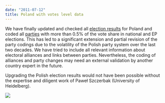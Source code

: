 ```yaml
---
date: "2011-07-12"
title: Poland with votes level data
---
```


We have finally updated and checked all [election results](http://dev.parlgov.org/data/pol/election-parliament/) for Poland and coded all [parties](http://dev.parlgov.org/data/pol/party/) with more than 0.5% of the vote share in national and EP elections. This has led to a significant extension and partial revision of the party codings due to the volatility of the Polish party system over the last two decades. We have tried to include all relevant information about electoral alliances and links between parties. Nevertheless, the coding of alliances and party changes may need an external validation by another country expert in the future.

Upgrading the Polish election results would not have been possible without the expertise and diligent work of Paweł Szczerbak (University of Heidelberg).

![](/images/parliament-european-union.jpg)
